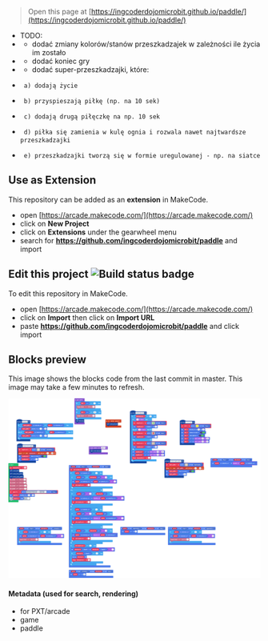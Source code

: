  


> Open this page at [https://ingcoderdojomicrobit.github.io/paddle/](https://ingcoderdojomicrobit.github.io/paddle/)

* TODO:
* - dodać zmiany kolorów/stanów przeszkadzajek w zależności ile życia im zostało
* - dodać koniec gry
* - dodać super-przeszkadzajki, które:
*      a) dodają życie
*      b) przyspieszają piłkę (np. na 10 sek)
*      c) dodają drugą piłęczkę na np. 10 sek
*      d) piłka się zamienia w kulę ognia i rozwala nawet najtwardsze przeszkadzajki
*      e) przeszkadzajki tworzą się w formie uregulowanej - np. na siatce

## Use as Extension

This repository can be added as an **extension** in MakeCode.

* open [https://arcade.makecode.com/](https://arcade.makecode.com/)
* click on **New Project**
* click on **Extensions** under the gearwheel menu
* search for **https://github.com/ingcoderdojomicrobit/paddle** and import

## Edit this project ![Build status badge](https://github.com/ingcoderdojomicrobit/paddle/workflows/MakeCode/badge.svg)

To edit this repository in MakeCode.

* open [https://arcade.makecode.com/](https://arcade.makecode.com/)
* click on **Import** then click on **Import URL**
* paste **https://github.com/ingcoderdojomicrobit/paddle** and click import

## Blocks preview

This image shows the blocks code from the last commit in master.
This image may take a few minutes to refresh.

![A rendered view of the blocks](https://github.com/ingcoderdojomicrobit/paddle/raw/master/.github/makecode/blocks.png)

#### Metadata (used for search, rendering)

* for PXT/arcade
* game
* paddle
<script src="https://makecode.com/gh-pages-embed.js"></script><script>makeCodeRender("{{ site.makecode.home_url }}", "{{ site.github.owner_name }}/{{ site.github.repository_name }}");</script>
